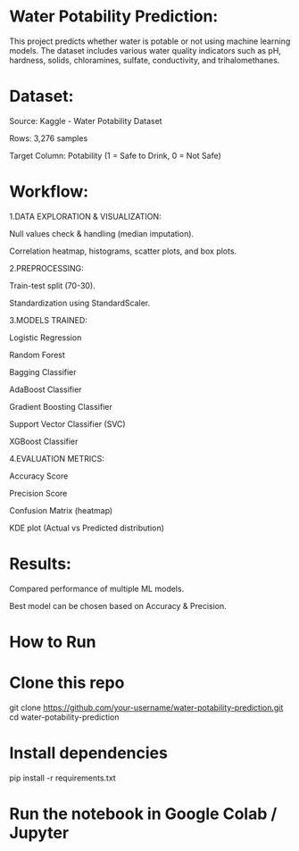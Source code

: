 # Water Potability Prediction:

This project predicts whether water is potable or not using machine learning models. The dataset includes various water quality indicators such as pH, hardness, solids, chloramines, sulfate, conductivity, and trihalomethanes.


# Dataset:

Source: Kaggle - Water Potability Dataset

Rows: 3,276 samples

Target Column: Potability (1 = Safe to Drink, 0 = Not Safe)


# Workflow:

1.DATA EXPLORATION & VISUALIZATION:

Null values check & handling (median imputation).

Correlation heatmap, histograms, scatter plots, and box plots.


2.PREPROCESSING:

Train-test split (70-30).

Standardization using StandardScaler.


3.MODELS TRAINED:

Logistic Regression

Random Forest

Bagging Classifier

AdaBoost Classifier

Gradient Boosting Classifier

Support Vector Classifier (SVC)

XGBoost Classifier


4.EVALUATION METRICS:

Accuracy Score

Precision Score

Confusion Matrix (heatmap)

KDE plot (Actual vs Predicted distribution)


# Results:

Compared performance of multiple ML models.

Best model can be chosen based on Accuracy & Precision.



# How to Run

# Clone this repo
git clone https://github.com/your-username/water-potability-prediction.git
cd water-potability-prediction

# Install dependencies
pip install -r requirements.txt

# Run the notebook in Google Colab / Jupyter
